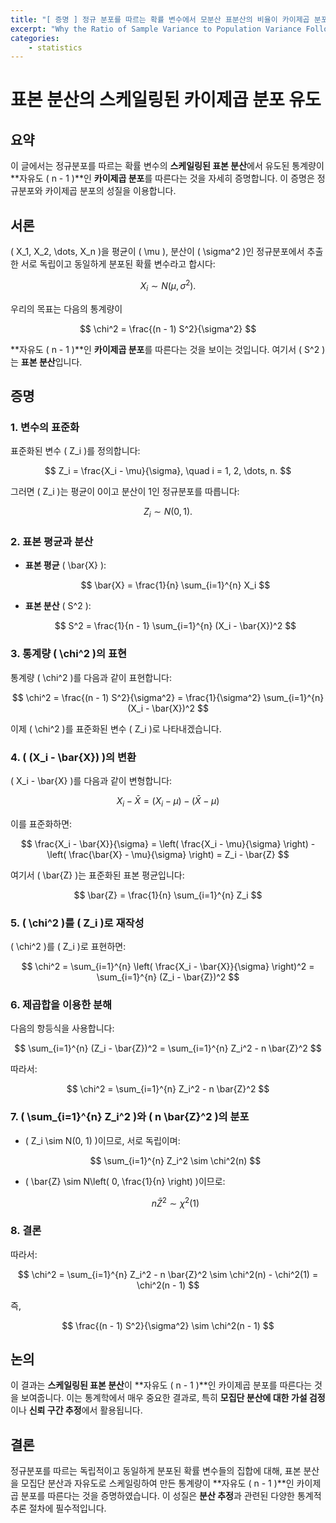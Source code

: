 ```yaml
---
title: "[ 증명 ] 정규 분포를 따르는 확률 변수에서 모분산 표분산의 비율이 카이제곱 분포를 따르는 이유 "
excerpt: "Why the Ratio of Sample Variance to Population Variance Follows a Chi-Square Distribution in a Normally Distributed Random Variable"
categories:
    - statistics
---
```


# 표본 분산의 스케일링된 카이제곱 분포 유도

## 요약

이 글에서는 정규분포를 따르는 확률 변수의 **스케일링된 표본 분산**에서 유도된 통계량이 **자유도 \( n - 1 \)**인 **카이제곱 분포**를 따른다는 것을 자세히 증명합니다. 이 증명은 정규분포와 카이제곱 분포의 성질을 이용합니다.

## 서론

\( X_1, X_2, \dots, X_n \)을 평균이 \( \mu \), 분산이 \( \sigma^2 \)인 정규분포에서 추출한 서로 독립이고 동일하게 분포된 확률 변수라고 합시다:

$$
X_i \sim N(\mu, \sigma^2).
$$

우리의 목표는 다음의 통계량이

$$
\chi^2 = \frac{(n - 1) S^2}{\sigma^2}
$$

**자유도 \( n - 1 \)**인 **카이제곱 분포**를 따른다는 것을 보이는 것입니다. 여기서 \( S^2 \)는 **표본 분산**입니다.

## 증명

### 1. 변수의 표준화

표준화된 변수 \( Z_i \)를 정의합니다:

$$
Z_i = \frac{X_i - \mu}{\sigma}, \quad i = 1, 2, \dots, n.
$$

그러면 \( Z_i \)는 평균이 0이고 분산이 1인 정규분포를 따릅니다:

$$
Z_i \sim N(0, 1).
$$

### 2. 표본 평균과 분산

- **표본 평균** \( \bar{X} \):

  $$
  \bar{X} = \frac{1}{n} \sum_{i=1}^{n} X_i
  $$

- **표본 분산** \( S^2 \):

  $$
  S^2 = \frac{1}{n - 1} \sum_{i=1}^{n} (X_i - \bar{X})^2
  $$

### 3. 통계량 \( \chi^2 \)의 표현

통계량 \( \chi^2 \)를 다음과 같이 표현합니다:

$$
\chi^2 = \frac{(n - 1) S^2}{\sigma^2} = \frac{1}{\sigma^2} \sum_{i=1}^{n} (X_i - \bar{X})^2
$$

이제 \( \chi^2 \)를 표준화된 변수 \( Z_i \)로 나타내겠습니다.

### 4. \( (X_i - \bar{X}) \)의 변환

\( X_i - \bar{X} \)를 다음과 같이 변형합니다:

$$
X_i - \bar{X} = (X_i - \mu) - (\bar{X} - \mu)
$$

이를 표준화하면:

$$
\frac{X_i - \bar{X}}{\sigma} = \left( \frac{X_i - \mu}{\sigma} \right) - \left( \frac{\bar{X} - \mu}{\sigma} \right) = Z_i - \bar{Z}
$$

여기서 \( \bar{Z} \)는 표준화된 표본 평균입니다:

$$
\bar{Z} = \frac{1}{n} \sum_{i=1}^{n} Z_i
$$

### 5. \( \chi^2 \)를 \( Z_i \)로 재작성

\( \chi^2 \)를 \( Z_i \)로 표현하면:

$$
\chi^2 = \sum_{i=1}^{n} \left( \frac{X_i - \bar{X}}{\sigma} \right)^2 = \sum_{i=1}^{n} (Z_i - \bar{Z})^2
$$

### 6. 제곱합을 이용한 분해

다음의 항등식을 사용합니다:

$$
\sum_{i=1}^{n} (Z_i - \bar{Z})^2 = \sum_{i=1}^{n} Z_i^2 - n \bar{Z}^2
$$

따라서:

$$
\chi^2 = \sum_{i=1}^{n} Z_i^2 - n \bar{Z}^2
$$

### 7. \( \sum_{i=1}^{n} Z_i^2 \)와 \( n \bar{Z}^2 \)의 분포

- \( Z_i \sim N(0, 1) \)이므로, 서로 독립이며:

  $$
  \sum_{i=1}^{n} Z_i^2 \sim \chi^2(n)
  $$

- \( \bar{Z} \sim N\left( 0, \frac{1}{n} \right) \)이므로:

  $$
  n \bar{Z}^2 \sim \chi^2(1)
  $$

### 8. 결론

따라서:

$$
\chi^2 = \sum_{i=1}^{n} Z_i^2 - n \bar{Z}^2 \sim \chi^2(n) - \chi^2(1) = \chi^2(n - 1)
$$

즉,

$$
\frac{(n - 1) S^2}{\sigma^2} \sim \chi^2(n - 1)
$$

## 논의

이 결과는 **스케일링된 표본 분산**이 **자유도 \( n - 1 \)**인 카이제곱 분포를 따른다는 것을 보여줍니다. 이는 통계학에서 매우 중요한 결과로, 특히 **모집단 분산에 대한 가설 검정**이나 **신뢰 구간 추정**에서 활용됩니다.

## 결론

정규분포를 따르는 독립적이고 동일하게 분포된 확률 변수들의 집합에 대해, 표본 분산을 모집단 분산과 자유도로 스케일링하여 만든 통계량이 **자유도 \( n - 1 \)**인 카이제곱 분포를 따른다는 것을 증명하였습니다. 이 성질은 **분산 추정**과 관련된 다양한 통계적 추론 절차에 필수적입니다.
